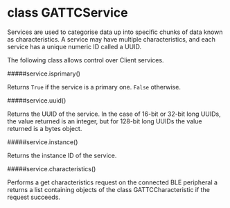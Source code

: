 # class GATTCService
Services are used to categorise data up into specific chunks of data known as characteristics. A service may have multiple characteristics, and each service has a unique numeric ID called a UUID.

The following class allows control over Client services.

#####<function>service.isprimary()</function>

Returns ``True`` if the service is a primary one. ``False`` otherwise.

#####<function>service.uuid()</function>

Returns the UUID of the service. In the case of 16-bit or 32-bit long UUIDs, the value returned is an integer, but for 128-bit long UUIDs the value returned is a bytes object.

#####<function>service.instance()</function>

Returns the instance ID of the service.

#####<function>service.characteristics()</function>

Performs a get characteristics request on the connected BLE peripheral a returns a list containing objects of the class <class>GATTCCharacteristic</class> if the request succeeds.
